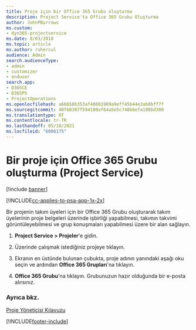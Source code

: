 ```yaml
---
title: Proje için bir Office 365 Grubu oluşturma
description: Project Service'ta Office 365 Grubu Oluşturma
author: JohnPBurrows
ms.custom:
- dyn365-projectservice
ms.date: 8/03/2018
ms.topic: article
ms.author: ruhercul
audience: Admin
search.audienceType:
- admin
- customizer
- enduser
search.app:
- D365CE
- D365PS
- ProjectOperations
ms.openlocfilehash: a66658b353af40601909a9eff45b44e3ab8bff7f
ms.sourcegitcommit: 40f68387f594180af64a5e5c748b6efa188bd300
ms.translationtype: HT
ms.contentlocale: tr-TR
ms.lasthandoff: 05/10/2021
ms.locfileid: "6006175"
---
```

# <a name="create-an-office-365-group-for-a-project-project-service"></a>Bir proje için Office 365 Grubu oluşturma (Project Service)

[!include [banner](../includes/psa-now-project-operations.md)]

[!INCLUDE[cc-applies-to-psa-app-1x-2x](../includes/cc-applies-to-psa-app-1x-2x.md)]

Bir projenin takım üyeleri için bir Office 365 Grubu oluşturarak takım üyelerinin proje belgeleri üzerinde işbirliği yapabilmesi, takımın takvimi görüntüleyebilmesi ve grup konuşmaları yapabilmesi üzere bir alan sağlayın.  
  
1.  **Project Service > Projeler**'e gidin.  
  
2.  Üzerinde çalışmak istediğiniz projeye tıklayın.  
  
3.  Ekranın en üstünde bulunan çubukta, proje adının yanındaki aşağı oku seçin ve ardından **Office 365 Grupları**'na tıklayın.  
  
4.  **Office 365 Grubu**'na tıklayın. Grubunuzun hazır olduğunda bir e-posta alırsınız.  
  
### <a name="see-also"></a>Ayrıca bkz.  
 [Proje Yöneticisi Kılavuzu](../psa/project-manager-guide.md)


[!INCLUDE[footer-include](../includes/footer-banner.md)]